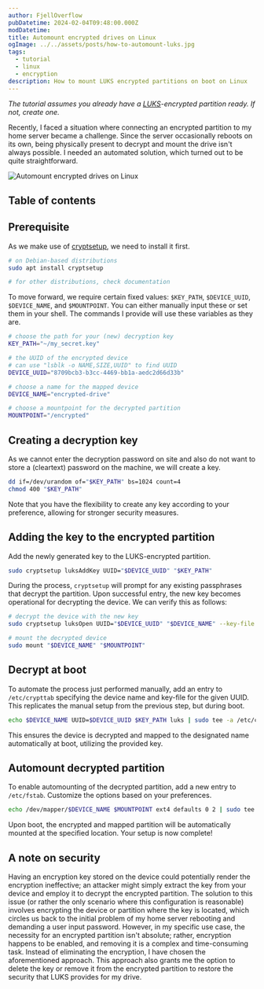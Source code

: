```yaml
---
author: FjellOverflow
pubDatetime: 2024-02-04T09:48:00.000Z
modDatetime:
title: Automount encrypted drives on Linux
ogImage: ../../assets/posts/how-to-automount-luks.jpg
tags:
  - tutorial
  - linux
  - encryption
description: How to mount LUKS encrypted partitions on boot on Linux
---
```


_The tutorial assumes you already have a [LUKS](https://en.wikipedia.org/wiki/Linux_Unified_Key_Setup)-encrypted partition ready. If not, create one._

Recently, I faced a situation where connecting an encrypted partition to my home server became a challenge. Since the server occasionally reboots on its own, being physically present to decrypt and mount the drive isn't always possible. I needed an automated solution, which turned out to be quite straightforward.

![Automount encrypted drives on Linux](@assets/posts/how-to-automount-luks.jpg)

## Table of contents

## Prerequisite

As we make use of [cryptsetup](https://gitlab.com/cryptsetup/cryptsetup), we need to install it first.

```bash
# on Debian-based distributions
sudo apt install cryptsetup

# for other distributions, check documentation
```

To move forward, we require certain fixed values: `$KEY_PATH`, `$DEVICE_UUID`, `$DEVICE_NAME`, and `$MOUNTPOINT`. You can either manually input these or set them in your shell. The commands I provide will use these variables as they are.

```bash
# choose the path for your (new) decryption key
KEY_PATH="~/my_secret.key"

# the UUID of the encrypted device
# can use "lsblk -o NAME,SIZE,UUID" to find UUID
DEVICE_UUID="8709bcb3-b3cc-4469-bb1a-aedc2d66d33b"

# choose a name for the mapped device
DEVICE_NAME="encrypted-drive"

# choose a mountpoint for the decrypted partition
MOUNTPOINT="/encrypted"
```

## Creating a decryption key

As we cannot enter the decryption password on site and also do not want to store a (cleartext) password on the machine, we will create a key.

```bash
dd if=/dev/urandom of="$KEY_PATH" bs=1024 count=4
chmod 400 "$KEY_PATH"
```

Note that you have the flexibility to create any key according to your preference, allowing for stronger security measures.

## Adding the key to the encrypted partition

Add the newly generated key to the LUKS-encrypted partition.

```bash
sudo cryptsetup luksAddKey UUID="$DEVICE_UUID" "$KEY_PATH"
```

During the process, `cryptsetup` will prompt for any existing passphrases that decrypt the partition. Upon successful entry, the new key becomes operational for decrypting the device. We can verify this as follows:

```bash
# decrypt the device with the new key
sudo cryptsetup luksOpen UUID="$DEVICE_UUID" "$DEVICE_NAME" --key-file "$KEY_PATH"

# mount the decrypted device
sudo mount "$DEVICE_NAME" "$MOUNTPOINT"
```

## Decrypt at boot

To automate the process just performed manually, add an entry to `/etc/crypttab` specifying the device name and key-file for the given UUID. This replicates the manual setup from the previous step, but during boot.

```bash
echo $DEVICE_NAME UUID=$DEVICE_UUID $KEY_PATH luks | sudo tee -a /etc/crypttab
```

This ensures the device is decrypted and mapped to the designated name automatically at boot, utilizing the provided key.

## Automount decrypted partition

To enable automounting of the decrypted partition, add a new entry to `/etc/fstab`. Customize the options based on your preferences.

```bash
echo /dev/mapper/$DEVICE_NAME $MOUNTPOINT ext4 defaults 0 2 | sudo tee -a /etc/fstab
```

Upon boot, the encrypted and mapped partition will be automatically mounted at the specified location. Your setup is now complete!

## A note on security

Having an encryption key stored on the device could potentially render the encryption ineffective; an attacker might simply extract the key from your device and employ it to decrypt the encrypted partition. The solution to this issue (or rather the only scenario where this configuration is reasonable) involves encrypting the device or partition where the key is located, which circles us back to the initial problem of my home server rebooting and demanding a user input password. However, in my specific use case, the necessity for an encrypted partition isn't absolute; rather, encryption happens to be enabled, and removing it is a complex and time-consuming task. Instead of eliminating the encryption, I have chosen the aforementioned approach. This approach also grants me the option to delete the key or remove it from the encrypted partition to restore the security that LUKS provides for my drive.
